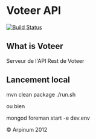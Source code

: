 Voteer API
=========
[![Build Status](https://drone.arpinum.fr/api/badges/arpinum/voteer-api/status.svg)](https://drone.arpinum.fr/arpinum/voteer-api)

What is Voteer
-----------------
Serveur de l'API Rest de Voteer


Lancement local
-----------------
mvn clean package
./run.sh

ou bien

mongod
foreman start -e dev.env

© Arpinum 2012